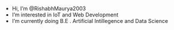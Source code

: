 - Hi, I’m @RishabhMaurya2003
- I’m interested in IoT and Web Development
- I’m currently doing B.E . Artificial Intillegence and Data Science

